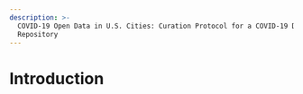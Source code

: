```yaml
---
description: >-
  COVID-19 Open Data in U.S. Cities: Curation Protocol for a COVID-19 Data
  Repository
---
```


# Introduction


